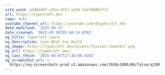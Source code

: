 ```yaml
---
site_uuid: a3d8eddf-c45a-4517-aa3b-fa2f8688c71f
url: https://typecraft.dev
tags: null
youtube_channel_url: https://youtube.com/@typecraft_dev
date_modified: '2025-04-12'
date_created: '2025-03-30T05:44:14.876Z'
og_title: Typecraft Learn
og_description: Love What You Build
og_image: https://typecraft.dev/assets/favicon-c1aac6cf.png
og_url: https://typecraft.dev/
og_last_fetch: '2025-04-07T17:38:08.928Z'
og_screenshot_url: >-
  https://og-screenshots-prod.s3.amazonaws.com/1920x1080/80/false/a2309e8d78d9b01a37a1e81aa98b0aafaa50f266283be894f9ff425b2c99a817.jpeg
---
```





































